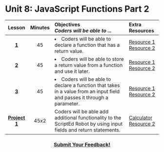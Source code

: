 # Unit 8: JavaScript Functions Part 2




|Lesson|Minutes|Objectives <br> *Coders will be able to ...*|Extra Resources|
|:-------:|:-------:|:-------|:-------|
|[**1**]()|45| <li>Coders will be able to declare a function that has a return value.</li>|[Resource 1]()<br>[Resource 2]()|
|[**2**]()|45|<li>Coders will be able to store a return value from a function and use it later.</li>|[Resource 1]()<br>[Resource 2]()|
|[**3**]()|45|<li> Coders will be able to declare a function that takes in a value from an input field and passes it through a parameter.</li>|[Resource 1]()<br>[Resource 2]()|
|[**Project 1**]()|45x2|Coders will be able add additional functionality to the ScriptEd Robot by using input fields and return statements.|[Calculator](https://github.com/ScriptEdcurriculum/curriculum2016/tree/master/year1/units/unit10/projects/project2)<br>[Resource 2]()|



<h3 align="center"><a href="https://docs.google.com/forms/d/e/1FAIpQLSfx0wkLyw_jSOhWR2yY8GTR8TV2NXYZc40us7aPHnl9bO6WAQ/viewform">Submit Your Feedback!</a></h3>


